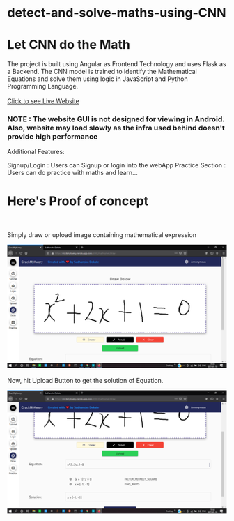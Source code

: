 # detect-and-solve-maths-using-CNN

# Let CNN do the Math

The project is built using Angular as Frontend Technology and uses Flask as a Backend. 
The CNN model is trained to identify the Mathematical Equations and solve them using logic in JavaScript and Python Programming Language.
<br><br>
<a href="https://crackmykwery.herokuapp.com">Click to see Live Website</a>
<h3>NOTE : The website GUI is not designed for viewing in Android. Also, website may load slowly as the infra used behind doesn't provide high performance</h3>

Additional Features:

Signup/Login : Users can Signup or login into the webApp
Practice Section : Users can do practice with maths and learn...



# Here's Proof of concept
<br><br>
Simply draw or upload image containing mathematical expression

![alt text](https://github.com/xidddekate/detect-and-solve-maths-using-CNN/blob/main/static/assets/images/Screenshot(40).png?raw=true)
<br><br>
Now, hit Upload Button to get the solution of Equation.


![alt text](https://github.com/xidddekate/detect-and-solve-maths-using-CNN/blob/main/static/assets/images/Screenshot(41).png?raw=true)

